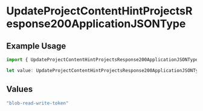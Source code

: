 # UpdateProjectContentHintProjectsResponse200ApplicationJSONType

## Example Usage

```typescript
import { UpdateProjectContentHintProjectsResponse200ApplicationJSONType } from "@vercel/sdk/models/operations";

let value: UpdateProjectContentHintProjectsResponse200ApplicationJSONType = "blob-read-write-token";
```

## Values

```typescript
"blob-read-write-token"
```